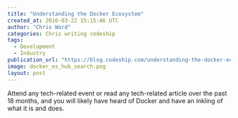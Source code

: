 ```yaml
---
title: "Understanding the Docker Ecosystem"
created_at: 2016-03-22 15:15:46 UTC
author: "Chris Ward"
categories: Chris writing codeship
tags: 
  - Development
  - Industry
publication_url: "https://blog.codeship.com/understanding-the-docker-ecosystem/"
image: docker_es_hub_search.png
layout: post
---
```

Attend any tech-related event or read any tech-related article over the past 18 months, and you will likely have heard of Docker and have an inkling of what it is and does.

